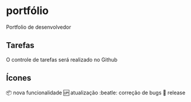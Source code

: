 # portfólio

Portfolio de desenvolvedor

## Tarefas

O controle de tarefas será realizado no Github

## Ícones

:package: nova funcionalidade
:up: atualização
:beatle: correção de bugs
:checkered_flag: release
